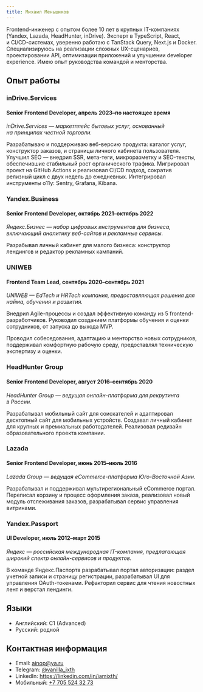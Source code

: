 ```yaml
---
title: Михаил Меньшиков
---
```


Frontend-инженер с опытом более 10 лет в крупных IT-компаниях (Yandex, Lazada, HeadHunter, inDrive).
Эксперт в TypeScript, React, и CI/CD-системах, уверенно работаю с TanStack Query, Next.js и Docker.
Специализируюсь на реализации сложных UX-сценариев, проектировании API, оптимизации приложений и улучшении developer experience.
Имею опыт руководства командой и менторства.


## Опыт работы


### inDrive.Services
#### Senior Frontend Developer, апрель 2023–по настоящее время

_inDrive.Services — маркетплейс бытовых услуг, основанный на принципах честной торговли._

Разрабатываю и поддерживаю веб-версию продукта: каталог услуг, конструктор заказов, и страницы личного кабинета пользователя.
Улучшил SEO — внедрил SSR, мета-теги, микроразметку и SEO-тексты, обеспечившие стабильный рост органического трафика.
Мигрировал проект на GitHub Actions и реализовал CI/CD подход, сократив релизный цикл с двух недель до ежедневных.
Интегрировал инструменты o11y: Sentry, Grafana, Kibana.


### Yandex.Business
#### Senior Frontend Developer, октябрь 2021–октябрь 2022

_Яндекс.Бизнес — набор цифровых инструментов для бизнеса, включающий аналитику веб-сайтов и рекламные сервисы._

Разрабывал личный кабинет для малого бизнеса: конструктор лендингов и редактор рекламных кампаний.


### UNIWEB
#### Frontend Team Lead, сентябрь 2020–сентябрь 2021

_UNIWEB — EdTech и HRTech компания, предоставляющая решения для найма, обучения и развития._

Внедрил Agile-процессы и создал эффективную команду из 5 frontend-разработчиков.
Руководил созданием платформы обучения и оценки сотрудников, от запуска до выхода MVP.

Проводил собеседования, адаптацию и менторство новых сотрудников,
поддерживал комфортную рабочую среду,
предоставлял техническую экспертизу и оценки.


### HeadHunter Group
#### Senior Frontend Developer, август 2016–сентябрь 2020

_HeadHunter Group — ведущая онлайн-платформа для рекрутинга в России._

Разрабатывал мобильный сайт для соискателей и адаптировал десктопный сайт для мобильных устройств.
Создавал личный кабинет для крупных и премиальных работодателей.
Реализовал редизайн образовательного проекта компании.


### Lazada
#### Senior Frontend Developer, июнь 2015–июль 2016

_Lazada Group — ведущая eCommerce-платформа Юго-Восточной Азии._

Разрабатывал и поддерживал мультирегиональный eCommerce портал.
Переписал корзину и процесс оформления заказа,
реализовал новый модуль отслеживания заказов,
разрабатывал сервис управления витринами.


### Yandex.Passport
#### UI Developer, июль 2012–март 2015

_Яндекс — российская международная IT-компания, предлагающая широкий спектр онлайн-сервисов и продуктов._

В команде Яндекс.Паспорта разрабатывал портал авторизации:
раздел учетной записи и страницу регистрации,
разрабатывал UI для управления OAuth-токенами.
Рефакторил сервис для чтения новостных лент и верстал лендинги.


## Языки

- Английский: C1 (Advanced)
- Русский: родной


## Контактная информация

- Email: [ainop@ya.ru](mailto:ainop@ya.ru)
- Telegram: [@vanilla_ixth](https://t.me/vanilla_ixth)
- LinkedIn: [https&colon;//linkedin.com/in/iamixth/](https://www.linkedin.com/in/iamixth/)
- Мобильный: [+7 705 524 32 73](tel:+77055243273)
